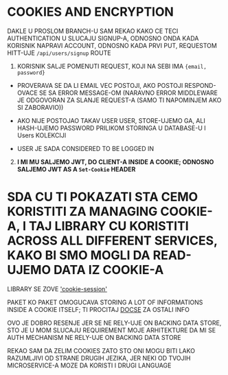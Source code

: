 # COOKIES AND ENCRYPTION

DAKLE U PROSLOM BRANCH-U SAM REKAO KAKO CE TECI AUTHENTICATION U SLUCAJU SIGNUP-A, ODNOSNO ONDA KADA KORISNIK NAPRAVI ACCOUNT, ODNOSNO KADA PRVI PUT, REQUESTOM HITT-UJE `/api/users/signup` ROUTE

1. KORISNIK SALJE POMENUTI REQUEST, KOJI NA SEBI IMA `{email, password}`

- PROVERAVA SE DA LI EMAIL VEC POSTOJI, AKO POSTOJI RESPOND-OVACE SE SA ERROR MESSAGE-OM (NARAVNO ERROR MIDDLEWARE JE ODGOVORAN ZA SLANJE REQUEST-A (SAMO TI NAPOMINJEM AKO SI ZABORAVIO))

- AKO NIJE POSTOJAO TAKAV USER USER, STORE-UJEMO GA, ALI HASH-UJEMO PASSWORD PRILIKOM STORINGA U DATABASE-U I Users KOLEKCIJI 

- USER JE SADA CONSIDERED TO BE LOGGED IN

2. **I MI MU SALJEMO JWT, DO CLIENT-A INSIDE A COOKIE; ODNOSNO SALJEMO JWT AS A `Set-Cookie` HEADER**

# SDA CU TI POKAZATI STA CEMO KORISTITI ZA MANAGING COOKIE-A, I TAJ LIBRARY CU KORISTITI ACROSS ALL DIFFERENT SERVICES, KAKO BI SMO MOGLI DA READ-UJEMO DATA IZ COOKIE-A

LIBRARY SE ZOVE ['cookie-session'](https://www.npmjs.com/package/cookie-session)

PAKET KO PAKET OMOGUCAVA STORING A LOT OF INFORMATIONS INSIDE A COOKIE ITSELF; TI PROCITAJ [DOCSE](https://github.com/expressjs/cookie-session#readme) ZA OSTALI INFO 

OVO JE DOBRO RESENJE JER SE NE RELY-UJE ON BACKING DATA STORE, STO JE U MOM SLUCAJU REQUIREMENT MOJE ARHITEKTURE DA MI SE AUTH MECHANISM NE RELY-UJE ON BACKING DATA STORE

REKAO SAM DA ZELIM COOKIES ZATO STO ONI MOGU BITI LAKO RAZUMLJIVI OD STRANE DRUGIH JEZIKA, JER NEKI OD TVOJIH MICROSERVICE-A MOZE DA KORISTI I DRUGI LANGUAGE
